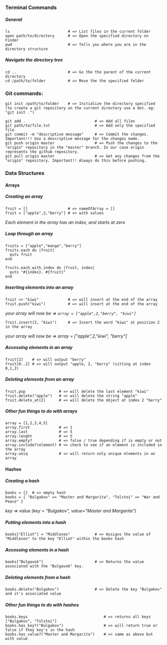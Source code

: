 ### Terminal Commands

##### General
```
ls                          # => List files in the current folder
open path/to/directory      # => Open the specified directory on Finder
pwd                         # => Tells you where you are in the directory structure
```

##### Navigate the directory tree
```
cd ..                       # => Go the the parent of the current directory
cd /path/to/folder          # => Move the the specified folder
```

### Git commands:

```
git init /path/to/folder    # => Initialize the directory specified (to create a git repository on the current directory use a dot. eg: "git init .")

git add .                               # => Add all files
git path/to/file.txt                    # => Add only the specified file
git commit -m "descriptive message"     # => Commit the changes. Important!!! Use a descriptive message for the changes made.
git push origin master                  # => Push the changes to the "origin" repository in the "master" branch. In our case origin represents the github repository.
git pull origin master                  # => Get any changes from the "origin" repository. Important!! Always do this before pushing.
```

### Data Structures

#### Arrays

##### Creating an array

```
fruit = []                  # => nameOfArray = []
fruit = ["apple",2,"berry"] # => with values
```
*Each element in the array has an index, and starts at zero*

##### Loop through an array

```
fruits = ["apple","mango","berry"]
fruits.each do |fruit|
  puts fruit
end

fruits.each_with_index do |fruit, index|
  puts "#{index}. #{fruit}"
end

```

##### Inserting elements into an array

```
fruit << "kiwi"             # => will insert at the end of the array
fruit.push("kiwi")          # => will insert at the end of the array
```
*your array will now be => ```array = ["apple",2,"berry", "kiwi"]```*

```
fruit.insert(2, "kiwi")     # => Insert the word "kiwi" at position 2 in the array
```
*your array will now be => array = ["apple",2,"kiwi", "berry"]*

##### Accessing elements in an array

```
fruit[2]    # => will output "berry"
fruit[0..2] # => will output "apple, 2, "berry" (sitting at index 0,1,2)
```

##### Deleting elements from an array
    
```    
fruit.pop               # => will delete the last element "kiwi"
fruit.delete("apple")   # => will delete the string "apple"
fruit.delete_at(2)      # => will delete the object at index 2 "berry"
```

##### Other fun things to do with arrays

```
array = [1,2,3,4,5]
array.first             # => 1
array.last              # => 5
array.lenght            # => 5
array.empty?            # => false / true depending if is empty or not
array.include?(element) # => check to see if an element is included in the array
array.uniq              # => will return only unique elements in an array
```

#### Hashes

##### Creating a hash

```
books = {}  # => empty hash
books = { "Bulgakov" => "Master and Margarita", "Tolstoi" => "War and Peace" }
```
*key => value (key = "Bulgakov", value="Master and Margarita")*

##### Putting elements into a hash

```
books["Elliot"] = "Middlesex"           # => Assigns the value of "Middlesex" to the key "Elliot" within the books hash
``` 

##### Accessing elements in a hash 

```
books["Bulgavok"]                       # => Returns the value associated with the "Bulgavok" key.
```
 

##### Deleting elements from a hash 

```
books.delete("Bulgakov")                # => Delete the key "Bulgakov" and it's associated value
```

##### Other fun things to do with hashes

```
books.keys                                  # => returns all keys ["Bulgakov", "Tolstoi"]
books.has_key?("Bulgakov")                  # => will return true or false if they key's in the hash
books.has_value?("Master and Margarita")    # => same as above but with value
```








